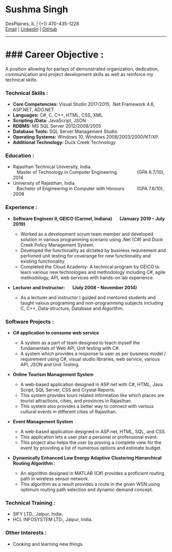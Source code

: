 # **Sushma Singh**
DesPlaines, IL | (+1) 470-435-1228 <br>
[Email](mailto:sushma2511@gmail.com) | [Linkedin](https://www.linkedin.com/in/sushma-s-026888132) | [GitHub](https://github.com/Ersushma/CV/edit/gh-pages/README.md)
___
# ### **Career Objective** :
A position allowing for parlays of demonstrated organization, dedication, communication and project development skills as well as reinforce my technical skills. <br>

### **Technical Skills** :
- **Core Competencies:** Visual Studio 2017/2015, .Net Framework 4.6, ASP.NET, ADO.NET 
- **Languages:**			C#, C, C++, HTML, CSS, XML
- **Scripting /Data:**			JavaScript, JSON
- **RDBMS:**				MS SQL Server 2012/2008/2005 
- **Database Tools:**			SQL Server Management Studio
- **Operating Systems:**		Windows 10, Windows 2008/2003/2000/NT/XP. 
- **Additional Technology:**		Duck Creek Technology   

### **Education** :
- Rajasthan Technical University, India.  
&nbsp;&nbsp; Master of Technology in Computer Engineering  &nbsp;&nbsp;&nbsp;&nbsp;&nbsp;&nbsp;&nbsp;&nbsp;&nbsp;&nbsp;&nbsp;&nbsp;&nbsp;&nbsp; (GPA 6.7/10), 2014
- University of Rajasthan, India.   
&nbsp;&nbsp; Bachelor of Engineering in Computer with Honours  &nbsp;&nbsp;&nbsp;&nbsp;&nbsp;&nbsp;&nbsp;&nbsp; (GPA 7.6/10), 2008  

### **Experience** : 
* **Software Engineer II, GEICO (Carmel, Indiana)	   	  &nbsp;&nbsp;&nbsp;&nbsp;&nbsp; (January 2019 – July 2019)**
  * Worked as a development scrum team member and developed solution in various programming scenario using .Net (C#) and Duck Creek Policy Management System.
  * Developed the functionality as dictated by business requirement and perfomed unit testing for coverange  for new functionality and existing functionality.
  * Completed the Cloud Academy- A technical program by GEICO to learn various new technologies and methodology including C#, agile methodology, API, web services with hands-on  lab experience.
  
* **Lecturer and Instructor:  &nbsp;&nbsp;&nbsp;&nbsp;&nbsp; (July 2008 – November 2014)**  
  * As a lecturer and instructor I guided and mentored students and taught vaious programing and non-programming subjects including C, C++, Data-structure, Database and Algorithm. 		  

### **Software Projects** : 
* **C# application to consume web service**
  * A system  as a part of team designed to teach myself the fundamentals of Web API, Unit testing with C#.
  * A system which provides a response to user as per business model / requirement using C#, visual studio libraries, web service, various API, JSON and Unit Testing.

* **Online Tourism Management System**
  * A web-based application designed in ASP.net with C#, HTML, Java Script, SQL Server, CSS and Crystal Reports.
  * This system provides tours related information like which places are tourist attractions, cities, and provinces in Rajasthan.
  * This system also provides a better way to connect with various cultural events in different cities of Rajasthan.
  
* **Event Management System**
  * A web-based application designed in ASP.net, HTML, SQL, and CSS.
  * This application lets a user plan a personal or professional event.
  * This project also helps the user by proving a complete view for the event by providing a list of numerous options and estimate budget.  
  
* **Dynamically Enhanced Low Energy Adaptive Clustering Hierarchical Routing Algorithm :**
   * An algorithm designed in MATLAB (C#) provides a proficient routing path in wireless sensor network.
   * This algorithm as a result provides a route in the given WSN using optimum routing path selection and dynamic demand concept.

### **Technical Training** :
  * SIFY LTD., Jaipur, India.
  * HCL INFOSYSTEM LTD., Jaipur, India.  

 
### **Other Interests** :
  * Cooking and learning new things. 

